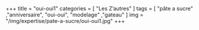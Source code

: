 +++
title = "oui-oui1"
categories = [ "Les Z’autres" ]
tags = [ "pâte a sucre" ,"anniversaire", "oui-oui", "modelage" ,"gateau" ]
img = "/img/expertise/pate-a-sucre/oui-oui1.jpg"
+++
